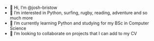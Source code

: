 - 👋 Hi, I’m @josh-bristow
- 👀 I’m interested in Python, surfing, rugby, reading, adventure and so much more
- 🌱 I’m currently learning Python and studying for my BSc in Computer Science
- 💞️ I’m looking to collaborate on projects that I can add to my CV


<!---
josh-bristow/josh-bristow is a ✨ special ✨ repository because its `README.md` (this file) appears on your GitHub profile.
You can click the Preview link to take a look at your changes.
--->
